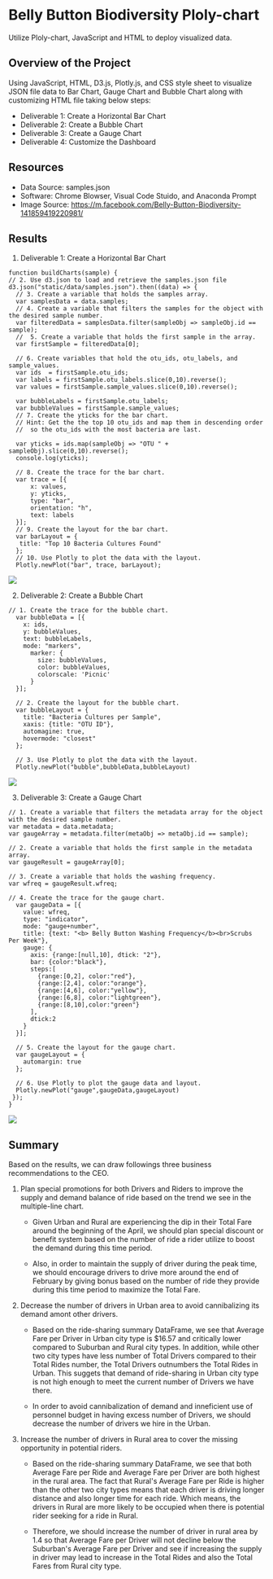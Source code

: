 # Belly Button Biodiversity Ploly-chart
Utilize Ploly-chart, JavaScript and HTML to deploy visualized data.

## Overview of the Project
Using JavaScript, HTML, D3.js, Plotly.js, and CSS style sheet to visualize JSON file data to Bar Chart, Gauge Chart and Bubble Chart along with customizing HTML file taking below steps:

- Deliverable 1: Create a Horizontal Bar Chart
- Deliverable 2: Create a Bubble Chart
- Deliverable 3: Create a Gauge Chart
- Deliverable 4: Customize the Dashboard

## Resources
- Data Source: samples.json
- Software: Chrome Blowser, Visual Code Stuido, and Anaconda Prompt
- Image Source: <https://m.facebook.com/Belly-Button-Biodiversity-141859419220981/>

## Results
  
  1. Deliverable 1: Create a Horizontal Bar Chart
      
  ```
  function buildCharts(sample) {
  // 2. Use d3.json to load and retrieve the samples.json file 
  d3.json("static/data/samples.json").then((data) => {
    // 3. Create a variable that holds the samples array. 
    var samplesData = data.samples;
    // 4. Create a variable that filters the samples for the object with the desired sample number.
    var filteredData = samplesData.filter(sampleObj => sampleObj.id == sample);
    //  5. Create a variable that holds the first sample in the array.
    var firstSample = filteredData[0];

    // 6. Create variables that hold the otu_ids, otu_labels, and sample_values.
    var ids  = firstSample.otu_ids;
    var labels = firstSample.otu_labels.slice(0,10).reverse();
    var values = firstSample.sample_values.slice(0,10).reverse();

    var bubbleLabels = firstSample.otu_labels;
    var bubbleValues = firstSample.sample_values;
    // 7. Create the yticks for the bar chart.
    // Hint: Get the the top 10 otu_ids and map them in descending order  
    //  so the otu_ids with the most bacteria are last. 

    var yticks = ids.map(sampleObj => "OTU " + sampleObj).slice(0,10).reverse();
    console.log(yticks);

    // 8. Create the trace for the bar chart. 
    var trace = [{
        x: values,
        y: yticks,
        type: "bar",
        orientation: "h",
        text: labels
    }];
    // 9. Create the layout for the bar chart. 
    var barLayout = {
     title: "Top 10 Bacteria Cultures Found"
    };
    // 10. Use Plotly to plot the data with the layout. 
    Plotly.newPlot("bar", trace, barLayout);
  ```
  
   ![](static/images/deliverable1_output.png)
     
  2.  Deliverable 2: Create a Bubble Chart
  ```
  // 1. Create the trace for the bubble chart.
    var bubbleData = [{
      x: ids,
      y: bubbleValues,
      text: bubbleLabels,
      mode: "markers",
        marker: {
          size: bubbleValues,
          color: bubbleValues,
          colorscale: 'Picnic'
        }
    }];

    // 2. Create the layout for the bubble chart.
    var bubbleLayout = {
      title: "Bacteria Cultures per Sample",
      xaxis: {title: "OTU ID"},
      automagine: true,
      hovermode: "closest"
    };

    // 3. Use Plotly to plot the data with the layout.
    Plotly.newPlot("bubble",bubbleData,bubbleLayout)
  ```
    
   ![](static/images/deliverable2_output.png)
  
  3.  Deliverable 3: Create a Gauge Chart
  ```
  // 1. Create a variable that filters the metadata array for the object with the desired sample number.
  var metadata = data.metadata;
  var gaugeArray = metadata.filter(metaObj => metaObj.id == sample); 

  // 2. Create a variable that holds the first sample in the metadata array.
  var gaugeResult = gaugeArray[0];

  // 3. Create a variable that holds the washing frequency. 
  var wfreq = gaugeResult.wfreq;

  // 4. Create the trace for the gauge chart.
    var gaugeData = [{
      value: wfreq,
      type: "indicator",
      mode: "gauge+number",
      title: {text: "<b> Belly Button Washing Frequency</b><br>Scrubs Per Week"},
      gauge: {
        axis: {range:[null,10], dtick: "2"},
        bar: {color:"black"},
        steps:[
          {range:[0,2], color:"red"},
          {range:[2,4], color:"orange"},
          {range:[4,6], color:"yellow"},
          {range:[6,8], color:"lightgreen"},
          {range:[8,10],color:"green"}
        ],
        dtick:2
      }
    }];
    
    // 5. Create the layout for the gauge chart.
    var gaugeLayout = { 
      automargin: true
    };

    // 6. Use Plotly to plot the gauge data and layout.
    Plotly.newPlot("gauge",gaugeData,gaugeLayout)
   });
  }
  ```
   ![](static/images/deliverable3_output.png)  
## Summary
   Based on the results, we can draw followings three business recommendations to the CEO.

  1. Plan special promotions for both Drivers and Riders to improve the supply and demand balance of ride based on the trend we see in the multiple-line chart.
    
     + Given Urban and Rural are experiencing the dip in their Total Fare around the beginning of the April, we should plan special discount or benefit system based on the number of ride a rider utilize to boost the demand during this time period.

     + Also, in order to maintain the supply of driver during the peak time, we should encourage drivers to drive more around the end of February by giving bonus based on the number of ride they provide during this time period to maximize the Total Fare.
  
  2. Decrease the number of drivers in Urban area to avoid cannibalizing its demand amont other drivers.
    
     + Based on the ride-sharing summary DataFrame, we see that Average Fare per Driver in Urban city type is $16.57 and critically lower compared to Suburban and Rural city types. In addition, while other two city types have less number of Total Drivers compared to their Total Rides number, the Total Drivers outnumbers the Total Rides in Urban. This suggets that demand of ride-sharing in Urban city type is not high enough to meet the current number of Drivers we have there. 

     + In order to avoid cannibalization of demand and inneficient use of personnel budget in having excess number of Drivers, we should decrease the number of drivers we hire in the Urban.

  3. Increase the number of drivers in Rural area to cover the missing opportunity in potential riders.
    
     + Based on the ride-sharing summary DataFrame, we see that both Average Fare per Ride and Average Fare per Driver are both highest in the rural area. The fact that Rural's Average Fare per Ride is higher than the other two city types means that each driver is driving longer distance and also longer time for each ride. Which means, the drivers in Rural are more likely to be occupied when there is potential rider seeking for a ride in Rural. 

     + Therefore, we should increase the number of driver in rural area by 1.4 so that Average Fare per Driver will not decline below the Suburban's Average Fare per Driver and see if increasing the supply in driver may lead to increase in the Total Rides and also the Total Fares from Rural city type.
